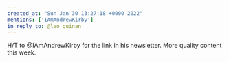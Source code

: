 ```yaml
---
created_at: "Sun Jan 30 13:27:18 +0000 2022"
mentions: ['IAmAndrewKirby']
in_reply_to: @leo_guinan
---
```


H/T to @IAmAndrewKirby for the link in his newsletter. More quality content this week.